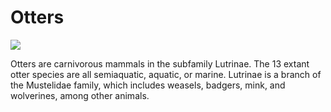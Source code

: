 # Otters

![](https://upload.wikimedia.org/wikipedia/commons/d/d3/Fischotter%2C_Lutra_Lutra.JPG)

Otters are carnivorous mammals in the subfamily Lutrinae. The 13 extant otter species are all semiaquatic, aquatic, or marine. Lutrinae is a branch of the Mustelidae family, which includes weasels, badgers, mink, and wolverines, among other animals.
